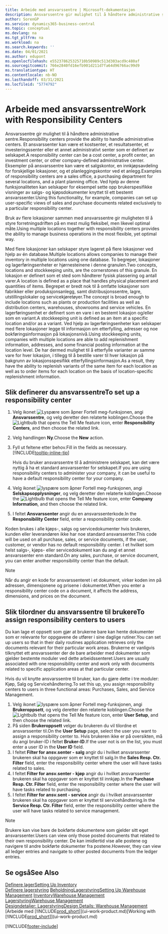 ```yaml
---
title: Arbeide med ansvarssentre | Microsoft-dokumentasjon
description: Ansvarssentre gir mulighet til å håndtere administrative sentre. Et ansvarssenter kan være et kostsenter, et resultatsenter, et investeringssenter eller et annet administrativt senter som er definert av selskapet.
author: SorenGP
ms.service: dynamics365-business-central
ms.topic: conceptual
ms.devlang: na
ms.tgt_pltfrm: na
ms.workload: na
ms.search.keywords: ''
ms.date: 04/01/2021
ms.author: edupont
ms.openlocfilehash: e552378625325710b50989c513d303acd9c480af
ms.sourcegitcommit: 766e2840fd16efb901d211d7fa64d96766ac99d9
ms.translationtype: HT
ms.contentlocale: nb-NO
ms.lasthandoff: 03/31/2021
ms.locfileid: "5774792"
---
```

# <a name="work-with-responsibility-centers"></a><span data-ttu-id="bec11-104">Arbeide med ansvarssentre</span><span class="sxs-lookup"><span data-stu-id="bec11-104">Work with Responsibility Centers</span></span>

<span data-ttu-id="bec11-105">Ansvarssentre gir mulighet til å håndtere administrative sentre.</span><span class="sxs-lookup"><span data-stu-id="bec11-105">Responsibility centers provide the ability to handle administrative centers.</span></span> <span data-ttu-id="bec11-106">Et ansvarssenter kan være et kostsenter, et resultatsenter, et investeringssenter eller et annet administrativt senter som er definert av selskapet.</span><span class="sxs-lookup"><span data-stu-id="bec11-106">A responsibility center can be a cost center, a profit center, an investment center, or other company-defined administrative center.</span></span> <span data-ttu-id="bec11-107">Eksempler på ansvarssentre kan være et salgskontor, en innkjøpsavdeling for forskjellige lokasjoner, og et planleggingskontor ved et anlegg.</span><span class="sxs-lookup"><span data-stu-id="bec11-107">Examples of responsibility centers are a sales office, a purchasing department for several locations, and a plant planning office.</span></span> <span data-ttu-id="bec11-108">Ved hjelp av denne funksjonaliteten kan selskaper for eksempel sette opp brukerspesifikke visninger av salgs- og kjøpsdokumenter knyttet til ett bestemt ansvarssenter.</span><span class="sxs-lookup"><span data-stu-id="bec11-108">Using this functionality, for example, companies can set up user-specific views of sales and purchase documents related exclusively to a particular responsibility center.</span></span>  

<span data-ttu-id="bec11-109">Bruk av flere lokasjoner sammen med ansvarssentre gir muligheten til å styre forretningsdriften på en mest mulig fleksibel, men likevel optimal måte.</span><span class="sxs-lookup"><span data-stu-id="bec11-109">Using multiple locations together with responsibility centers provides the ability to manage business operations in the most flexible, yet optimal way.</span></span>

<span data-ttu-id="bec11-110">Med flere lokasjoner kan selskaper styre lageret på flere lokasjoner ved hjelp av én database.</span><span class="sxs-lookup"><span data-stu-id="bec11-110">Multiple locations allows companies to manage their inventory in multiple locations using one database.</span></span> <span data-ttu-id="bec11-111">To begreper, lokasjoner og lagerføringsenheter er hjørnesteinene i denne granulen.</span><span class="sxs-lookup"><span data-stu-id="bec11-111">Two concepts, locations and stockkeeping units, are the cornerstones of this granule.</span></span> <span data-ttu-id="bec11-112">En lokasjon er definert som et sted som håndterer fysisk plassering og antall varer.</span><span class="sxs-lookup"><span data-stu-id="bec11-112">A location is defined as a place that handles physical placement and quantities of items.</span></span> <span data-ttu-id="bec11-113">Begrepet er bredt nok til å omfatte lokasjoner som fabrikker eller produksjonsanlegg, samt distribusjonssentre, lagre, utstillingslokaler og servicekjøretøyer.</span><span class="sxs-lookup"><span data-stu-id="bec11-113">The concept is broad enough to include locations such as plants or production facilities as well as distribution centers, warehouses, showrooms and service vehicles.</span></span> <span data-ttu-id="bec11-114">En lagerføringsenhet er definert som en vare i en bestemt lokasjon og/eller som en variant.</span><span class="sxs-lookup"><span data-stu-id="bec11-114">A stockkeeping unit is defined as an item at a specific location and/or as a variant.</span></span> <span data-ttu-id="bec11-115">Ved hjelp av lagerføringsenheter kan selskaper med flere lokasjoner legge til informasjon om etterfylling, adresser og noe bokføringsinformasjon på lokasjonsnivå.</span><span class="sxs-lookup"><span data-stu-id="bec11-115">Using stockkeeping units, companies with multiple locations are able to add replenishment information, addresses, and some financial posting information at the location level.</span></span> <span data-ttu-id="bec11-116">De har dermed mulighet til å etterfylle varianter av samme vare for hver lokasjon, i tillegg til å bestille varer til hver lokasjon på bakgrunn av lokasjonsspesifikk etterfyllingsinformasjon.</span><span class="sxs-lookup"><span data-stu-id="bec11-116">As a result, they have the ability to replenish variants of the same item for each location as well as to order items for each location on the basis of location-specific replenishment information.</span></span>  

## <a name="to-set-up-a-responsibility-center"></a><span data-ttu-id="bec11-117">Slik definerer du ansvarssentre</span><span class="sxs-lookup"><span data-stu-id="bec11-117">To set up a responsibility center</span></span>

1. <span data-ttu-id="bec11-118">Velg ikonet ![Lyspære som åpner Fortell meg-funksjonen](media/ui-search/search_small.png "Fortell hva du vil gjøre"), angi **Ansvarssentre**, og velg deretter den relaterte koblingen.</span><span class="sxs-lookup"><span data-stu-id="bec11-118">Choose the ![Lightbulb that opens the Tell Me feature](media/ui-search/search_small.png "Tell me what you want to do") icon, enter **Responsibility Centers**, and then choose the related link.</span></span>  
2. <span data-ttu-id="bec11-119">Velg handlingen **Ny**.</span><span class="sxs-lookup"><span data-stu-id="bec11-119">Choose the **New** action.</span></span>  
3. <span data-ttu-id="bec11-120">Fyll ut feltene etter behov.</span><span class="sxs-lookup"><span data-stu-id="bec11-120">Fill in the fields as necessary.</span></span> [!INCLUDE[tooltip-inline-tip](includes/tooltip-inline-tip_md.md)]  

    <span data-ttu-id="bec11-121">Hvis du bruker ansvarssentre til å administrere selskapet, kan det være nyttig å ha et standard ansvarssenter for selskapet.</span><span class="sxs-lookup"><span data-stu-id="bec11-121">If you are using responsibility centers to administer your company, it can be useful to have a default responsibility center for your company.</span></span>
4. <span data-ttu-id="bec11-122">Velg ikonet ![lyspære som åpner Fortell meg-funksjonen](media/ui-search/search_small.png "Fortell hva du vil gjøre"), angi **Selskapsopplysninger**, og velg deretter den relaterte koblingen.</span><span class="sxs-lookup"><span data-stu-id="bec11-122">Choose the ![Lightbulb that opens the Tell Me feature](media/ui-search/search_small.png "Tell me what you want to do") icon, enter **Company Information**, and then choose the related link.</span></span>
5. <span data-ttu-id="bec11-123">I feltet **Ansvarssenter** angir du en ansvarssenterkode.</span><span class="sxs-lookup"><span data-stu-id="bec11-123">In the **Responsibility Center** field, enter a responsibility center code.</span></span>

<span data-ttu-id="bec11-124">Koden brukes i alle kjøps-, salgs og servicedokumenter hvis brukeren, kunden eller leverandøren ikke har noe standard ansvarssenter.</span><span class="sxs-lookup"><span data-stu-id="bec11-124">This code will be used on all purchase, sales, or service documents, if the user, customer, or vendor has no default responsibility center.</span></span> <span data-ttu-id="bec11-125">I et hvilket som helst salgs-, kjøps- eller servicedokument kan du angi et annet ansvarssenter enn standard.</span><span class="sxs-lookup"><span data-stu-id="bec11-125">On any sales, purchase, or service document, you can enter another responsibility center than the default.</span></span>

> [!NOTE]  
> <span data-ttu-id="bec11-126">Når du angir en kode for ansvarssenteret i et dokument, virker koden inn på adressen, dimensjonene og prisene i dokumentet.</span><span class="sxs-lookup"><span data-stu-id="bec11-126">When you enter a responsibility center code on a document, it affects the address, dimensions, and prices on the document.</span></span>  

## <a name="to-assign-responsibility-centers-to-users"></a><span data-ttu-id="bec11-127">Slik tilordner du ansvarssentre til brukere</span><span class="sxs-lookup"><span data-stu-id="bec11-127">To assign responsibility centers to users</span></span>

<span data-ttu-id="bec11-128">Du kan lage et oppsett som gjør at brukerne bare kan hente dokumenter som er relevante for oppgavene de utfører i sine daglige rutiner.</span><span class="sxs-lookup"><span data-stu-id="bec11-128">You can set up users so that in their daily routines application retrieves only the documents relevant for their particular work areas.</span></span> <span data-ttu-id="bec11-129">Brukerne er vanligvis tilknyttet ett ansvarssenter der de bare arbeider med dokumenter som gjelder bestemte moduler ved dette arbeidssenteret.</span><span class="sxs-lookup"><span data-stu-id="bec11-129">Users are usually associated with one responsibility center and work only with documents related to specific application areas at that particular center.</span></span>  

<span data-ttu-id="bec11-130">Hvis du vil knytte ansvarssentre til bruker, kan du gjøre dette i tre moduler: Kjøp, Salg og Servicehåndtering.</span><span class="sxs-lookup"><span data-stu-id="bec11-130">To set this up, you assign responsibility centers to users in three functional areas: Purchases, Sales, and Service Management.</span></span>  

1. <span data-ttu-id="bec11-131">Velg ikonet ![lyspære som åpner Fortell meg-funksjonen](media/ui-search/search_small.png "Fortell hva du vil gjøre"), angi **Brukeroppsett**, og velg deretter den relaterte koblingen.</span><span class="sxs-lookup"><span data-stu-id="bec11-131">Choose the ![Lightbulb that opens the Tell Me feature](media/ui-search/search_small.png "Tell me what you want to do") icon, enter **User Setup**, and then choose the related link.</span></span>  
2. <span data-ttu-id="bec11-132">På siden **Brukeroppsett** velger du brukeren du vil tilordne et ansvarssenter til.</span><span class="sxs-lookup"><span data-stu-id="bec11-132">On the **User Setup** page, select the user you want to assign a responsibility center to.</span></span> <span data-ttu-id="bec11-133">Hvis brukeren ikke er på oversikten, må du angi bruker-ID i feltet **Bruker-ID**.</span><span class="sxs-lookup"><span data-stu-id="bec11-133">If the user not is on the list, you must enter a user ID in the **User ID** field.</span></span>  
3. <span data-ttu-id="bec11-134">I feltet **Filter for ansv.senter - salg** angir du i hvilket ansvarssenter brukeren skal ha oppgaver som er knyttet til salg.</span><span class="sxs-lookup"><span data-stu-id="bec11-134">In the **Sales Resp. Ctr. Filter** field, enter the responsibility center where the user will have tasks related to sales.</span></span>  
4. <span data-ttu-id="bec11-135">I feltet **Filter for ansv.senter - kjøp** angir du i hvilket ansvarssenter brukeren skal ha oppgaver som er knyttet til innkjøp.</span><span class="sxs-lookup"><span data-stu-id="bec11-135">In the **Purchase Resp. Ctr. Filter** field, enter the responsibility center where the user will have tasks related to purchasing.</span></span>  
5. <span data-ttu-id="bec11-136">I feltet **Filter for ansv.sent - service** angir du i hvilket ansvarssenter brukeren skal ha oppgaver som er knyttet til servicehåndtering.</span><span class="sxs-lookup"><span data-stu-id="bec11-136">In the **Service Resp. Ctr. Filter** field, enter the responsibility center where the user will have tasks related to service management.</span></span>  

> [!NOTE]  
> <span data-ttu-id="bec11-137">Brukere kan vise bare de bokførte dokumentene som gjelder sitt eget ansvarssenter.</span><span class="sxs-lookup"><span data-stu-id="bec11-137">Users can view only those posted documents that related to their own responsibility center.</span></span> <span data-ttu-id="bec11-138">De kan imidlertid vise alle postene og navigere til andre bokførte dokumenter fra postene.</span><span class="sxs-lookup"><span data-stu-id="bec11-138">However, they can view all ledger entries and navigate to other posted documents from the ledger entries.</span></span>

## <a name="see-also"></a><span data-ttu-id="bec11-139">Se også</span><span class="sxs-lookup"><span data-stu-id="bec11-139">See Also</span></span>

[<span data-ttu-id="bec11-140">Definere lager</span><span class="sxs-lookup"><span data-stu-id="bec11-140">Setting Up Inventory</span></span>](inventory-setup-inventory.md)  
<span data-ttu-id="bec11-141">[Definere lagerstyring](warehouse-setup-warehouse.md)
[Beholdning](inventory-manage-inventory.md)[Lagerstyring](warehouse-manage-warehouse.md)</span><span class="sxs-lookup"><span data-stu-id="bec11-141">[Setting Up Warehouse Management](warehouse-setup-warehouse.md)
[Inventory](inventory-manage-inventory.md)[Warehouse Management](warehouse-manage-warehouse.md)</span></span>  
[<span data-ttu-id="bec11-142">Lagerstyring</span><span class="sxs-lookup"><span data-stu-id="bec11-142">Warehouse Management</span></span>](warehouse-manage-warehouse.md)  
[<span data-ttu-id="bec11-143">Designdetaljer: Lagerstyring</span><span class="sxs-lookup"><span data-stu-id="bec11-143">Design Details: Warehouse Management</span></span>](design-details-warehouse-management.md)  
<span data-ttu-id="bec11-144">[Arbeide med [!INCLUDE[prod_short](includes/prod_short.md)]](ui-work-product.md)</span><span class="sxs-lookup"><span data-stu-id="bec11-144">[Working with [!INCLUDE[prod_short](includes/prod_short.md)]](ui-work-product.md)</span></span>  


[!INCLUDE[footer-include](includes/footer-banner.md)]